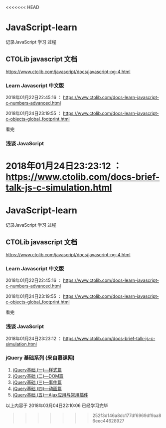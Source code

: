 <<<<<<< HEAD
# JavaScript-learn
记录JavaScript 学习 过程

## CTOLib javascript 文档 
<https://www.ctolib.com/javascript/docs/javascript-pg-4.html>

### Learn Javascript 中文版

2018年01月22日22:45:16  ： <https://www.ctolib.com/docs-learn-javascript-c-numbers-advanced.html>

2018年01月24日23:19:55  ： <https://www.ctolib.com/docs-learn-javascript-c-objects-global_footprint.html>

看完

### 浅谈 JavaScript
2018年01月24日23:23:12   ： <https://www.ctolib.com/docs-brief-talk-js-c-simulation.html>
=======
# JavaScript-learn
记录JavaScript 学习 过程

## CTOLib javascript 文档 
<https://www.ctolib.com/javascript/docs/javascript-pg-4.html>

### Learn Javascript 中文版

2018年01月22日22:45:16  ： <https://www.ctolib.com/docs-learn-javascript-c-numbers-advanced.html>

2018年01月24日23:19:55  ： <https://www.ctolib.com/docs-learn-javascript-c-objects-global_footprint.html>

看完

### 浅谈 JavaScript
2018年01月24日23:23:12   ： <https://www.ctolib.com/docs-brief-talk-js-c-simulation.html>

### jQuery 基础系列  (来自慕课网)
1. [jQuery基础 (一)—样式篇](https://www.imooc.com/learn/418)
1. [jQuery基础 (二)—DOM篇](https://www.imooc.com/learn/530)
1. [jQuery基础 (三)—事件篇](https://www.imooc.com/learn/429)
1. [jQuery基础 (四)—动画篇](https://www.imooc.com/learn/430)
1. [jQuery基础 (五)一Ajax应用与常用插件](https://www.imooc.com/learn/762)

以上内容于 2018年03月04日22:10:06 已经学习完毕

>>>>>>> 252f3d146a8dc177df6969df9aa86eec44628927

